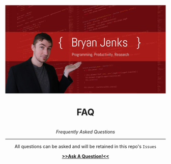 <center>
  <img src="/img/image.png">
  <br>
  <h1>FAQ</h1>
  <br>
  <i>Frequently Asked Questions</i>
  <hr>
  <p>All questions can be asked and will be retained in this repo's <code>Issues</code></p>
</center>
<p align='center'>
  <strong>
    <a href='https://github.com/BryanJenksCommunity/FAQ/issues/new?assignees=tallguyjenks&labels=New+Question&template=QUESTION.md&title='> >>Ask A Question!<<</a>
  </strong>
</p>
